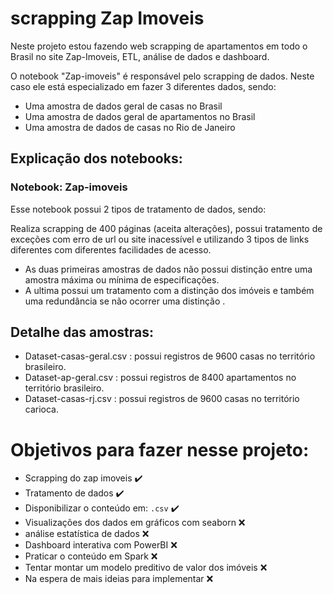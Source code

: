 # scrapping Zap Imoveis
Neste projeto estou fazendo web scrapping de apartamentos em todo o Brasil no site Zap-Imoveis, ETL, análise de dados e dashboard. 

O notebook "Zap-imoveis" é responsável pelo scrapping de dados. Neste caso ele está especializado em fazer 3 diferentes dados, sendo: 

* Uma amostra de dados geral de casas no Brasil
* Uma amostra de dados geral de apartamentos no Brasil  
* Uma amostra de dados de casas no Rio de Janeiro  

## Explicação dos notebooks:

### Notebook: Zap-imoveis
Esse notebook possui 2 tipos de tratamento de dados, sendo:

Realiza scrapping de 400 páginas (aceita alterações), possui tratamento de exceções com erro de url ou site inacessível e utilizando 3 tipos de links diferentes com diferentes facilidades de acesso. 

* As duas primeiras amostras de dados não possui distinção entre uma amostra máxima ou mínima de especificações.
* A ultima possui um tratamento com a distinção dos imóveis e também uma redundância se não ocorrer uma distinção .

## Detalhe das amostras:

* Dataset-casas-geral.csv : possui registros de 9600 casas no território brasileiro.
* Dataset-ap-geral.csv : possui registros de 8400 apartamentos no território brasileiro.
* Dataset-casas-rj.csv : possui registros de 9600 casas no território carioca.


# Objetivos para fazer nesse projeto:

* Scrapping do zap imoveis :heavy_check_mark:
* Tratamento de dados :heavy_check_mark:
* Disponibilizar o conteúdo em: `.csv` :heavy_check_mark:
* Visualizações dos dados em gráficos com seaborn :x:
* análise estatística de dados :x:
* Dashboard interativa com PowerBI :x:
* Praticar o conteúdo em Spark :x:
* Tentar montar um modelo preditivo de valor dos imóveis :x:
* Na espera de mais ideias para implementar :x:
